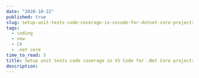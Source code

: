 ```yaml
---
date: "2020-10-22"
published: true
slug: setup-unit-tests-code-coverage-in-vscode-for-dotnet-core-projects
tags:
  - coding
  - new
  - C#
  - .net core
time_to_read: 5
title: Setup unit tests code coverage in VS Code for .Net Core projects
description:
---
```

